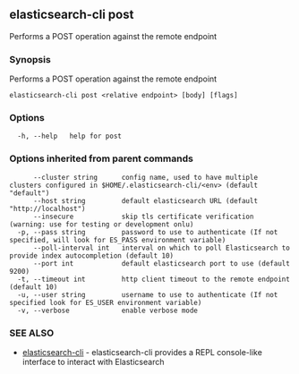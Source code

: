 ## elasticsearch-cli post

Performs a POST operation against the remote endpoint

### Synopsis


Performs a POST operation against the remote endpoint

```
elasticsearch-cli post <relative endpoint> [body] [flags]
```

### Options

```
  -h, --help   help for post
```

### Options inherited from parent commands

```
      --cluster string      config name, used to have multiple clusters configured in $HOME/.elasticsearch-cli/<env> (default "default")
      --host string         default elasticsearch URL (default "http://localhost")
      --insecure            skip tls certificate verification (warning: use for testing or development onlu)
  -p, --pass string         password to use to authenticate (If not specified, will look for ES_PASS environment variable)
      --poll-interval int   interval on which to poll Elasticsearch to provide index autocompletion (default 10)
      --port int            default elasticsearch port to use (default 9200)
  -t, --timeout int         http client timeout to the remote endpoint (default 10)
  -u, --user string         username to use to authenticate (If not specified look for ES_USER environment variable)
  -v, --verbose             enable verbose mode
```

### SEE ALSO
* [elasticsearch-cli](elasticsearch-cli.md)	 - elasticsearch-cli provides a REPL console-like interface to interact with Elasticsearch

